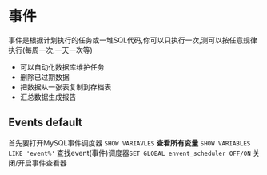 # 事件


事件是根据计划执行的任务或一堆SQL代码,你可以只执行一次,测可以按任意规律执行(每周一次,一天一次等)

* 可以自动化数据库维护任务
* 删除已过期数据
* 把数据从一张表复制到存档表
* 汇总数据生成报告

## Events default
首先要打开MySQL事件调度器 `SHOW VARIAVLES` **查看所有变量**
`SHOW VARIABLES LIKE 'event%'` 查找event(事件)调度器`SET GLOBAL envent_scheduler OFF/ON` 关闭/开启事件查看器


